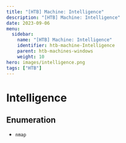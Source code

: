 ```yaml
---
title: "[HTB] Machine: Intelligence"
description: "[HTB] Machine: Intelligence"
date: 2023-09-06
menu:
  sidebar:
    name: "[HTB] Machine: Intelligence"
    identifier: htb-machine-Intelligence
    parent: htb-machines-windows
    weight: 10
hero: images/intelligence.png
tags: ["HTB"]
---
```


# Intelligence
## Enumeration
- `nmap`